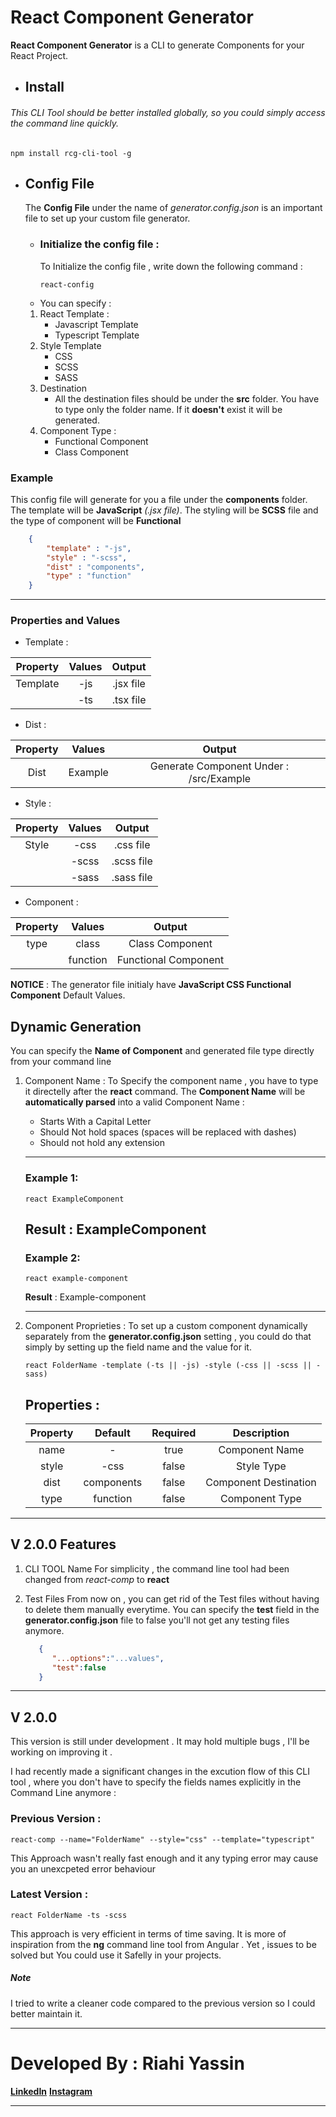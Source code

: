 # React Component Generator
**React Component Generator** is a CLI to generate Components for your React Project.


* ## Install 
###### This CLI Tool should be better installed globally, so you could simply access the command line quickly.
```
npm install rcg-cli-tool -g
```
* ## Config File
  The **Config File** under the name of *generator.config.json* is an important file to set up your custom file generator.
  * ### Initialize the config file :
    To Initialize the config file , write down the following command :
    ```
    react-config 
    ```
  * You can specify :
  1. React Template : 
     * Javascript Template
     * Typescript Template
  2. Style Template
     * CSS
     * SCSS
     * SASS
  3. Destination
     * All the destination files should be under the **src** folder. You have to type only the folder name. If it **doesn't** exist it will be generated.
  4. Component Type :
     * Functional Component
     * Class Component
### Example 
This config file will generate for you a file under the **components** folder. The template will be **JavaScript** *(.jsx file)*. The styling will be **SCSS** file and the type of component will be **Functional** 
```json
    {
        "template" : "-js",
        "style" : "-scss",
        "dist" : "components",
        "type" : "function"
    }
```
---

### Properties and Values
* Template :
  
| Property |   Values   |  Output   |
|:--------:|:----------:|:---------:|
| Template | -js | .jsx file |
|          | -ts | .tsx file |

* Dist :
  
| Property | Values  |                 Output                  |
|:--------:|:-------:|:---------------------------------------:|
|   Dist   | Example | Generate Component Under : /src/Example |

* Style :
  
| Property | Values |   Output   |
|:--------:|:------:|:----------:|
|  Style   |  -css   | .css file  |
|          |  -scss  | .scss file |
|          |  -sass  | .sass file |

* Component :
  
| Property |  Values  |        Output        |
|:--------:|:--------:|:--------------------:|
|   type   |  class   |   Class Component    |
|          | function | Functional Component |

**NOTICE** : The generator file initialy have **JavaScript CSS Functional Component** Default Values.

## Dynamic Generation 
You can specify the **Name of Component** and generated file type directly from your command line 

1. Component Name :
   To Specify the component name , you have to type it directelly after the **react** command.
   The **Component Name** will be **automatically parsed** into a valid Component Name :
     * Starts With a Capital Letter
     * Should Not hold spaces (spaces will be replaced with dashes)
     * Should not hold any extension
   ---
   ### Example 1:
   ```
   react ExampleComponent
   ```
   **Result** : ExampleComponent
   ---
    ### Example 2:
   ```
   react example-component
   ```
   **Result** : Example-component
   
   ---
2. Component Proprieties :
   To set up a custom component dynamically separately from the **generator.config.json** setting , you could do that simply by setting up the field name and the value for it.
   ```
   react FolderName -template (-ts || -js) -style (-css || -scss || -sass)
   ```
    ## Properties :
     
    | Property |  Default   | Required |      Description      |
    |:--------:|:----------:|:--------:|:---------------------:|
    |   name   |     -      |   true   |    Component Name     |
    |  style   |    -css     |  false   |      Style Type       |
    |   dist   | components |  false   | Component Destination |
    |   type   |  function  |  false   |    Component Type     |

---
## V 2.0.0 Features 
1. CLI TOOL Name 
   For simplicity , the command line tool had been changed from *react-comp* to **react**

2. Test Files 
   From now on , you can get rid of the Test files without having to delete them manually everytime.
   You can specify the **test** field in the **generator.config.json** file to false you'll not get any testing files anymore.

   ```json
      {
         "...options":"...values",
         "test":false
      }

   ```

---
## V 2.0.0 
This version is still under development . It may hold multiple bugs , I'll be working on improving it . 

I had recently made a significant changes in the excution flow of this CLI tool , where you don't have to specify the fields names explicitly in the Command Line anymore :

### Previous Version : 
```
react-comp --name="FolderName" --style="css" --template="typescript"
```
This Approach wasn't really fast enough and it any typing error may cause you an unexcpeted error behaviour 

### Latest Version : 
```
react FolderName -ts -scss
```
This approach is very efficient in terms of time saving.
It is more of inspiration from the **ng** command line tool from Angular .
Yet , issues to be solved but You could use it Safelly in your projects.

##### *Note*  
I tried to write a cleaner code compared to the previous version so I could better maintain it.

---

# Developed By : **Riahi Yassin**
[**LinkedIn**](https://www.linkedin.com/in/riahi-mohamed-yassin/ "LinkedIn Profile")
[**Instagram**](https://www.instagram.com/riahi__yassin/ "Instagram Profile")

---

   
   






